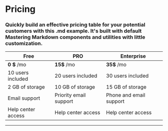 # Pricing
### Quickly build an effective pricing table for your potential customers with this .md example. It's built with default Mastering Markdown components and utilities with little customization.

Free | PRO | Enterprise
------------ | ------------- | -------------
**0 $** /mo | **15$** /mo | **35$** /mo
10 users included | 20 users included | 30 users included
2 GB of storage | 10 GB of storage | 15 GB of storage
Email support | Priority email support | Phone and email support
Help center access | Help center access | Help center access

---
